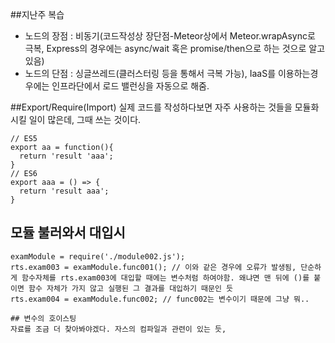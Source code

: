##지난주 복습
- 노드의 장점 : 비동기(코드작성상 장단점-Meteor상에서 Meteor.wrapAsync로 극복, Express의 경우에는 async/wait 혹은 promise/then으로 하는 것으로 알고 있음)
- 노드의 단점 : 싱글쓰레드(클러스터링 등을 통해서 극복 가능), IaaS를 이용하는경우에는 인프라단에서 로드 밸런싱을 자동으로 해줌.

##Export/Require(Import)
실제 코드를 작성하다보면 자주 사용하는 것들을 모듈화시킬 일이 많은데, 그때 쓰는 것이다.
```
// ES5
export aa = function(){
  return 'result 'aaa';
}
// ES6
export aaa = () => {
  return 'result aaa';
}
```

## 모듈 불러와서 대입시
```
examModule = require('./module002.js');
rts.exam003 = examModule.func001(); // 이와 같은 경우에 오류가 발생됨, 단순하게 함수자체를 rts.exam003에 대입할 때에는 변수처럼 하여야함. 왜냐면 맨 뒤에 ()를 붙이면 함수 자체가 가지 않고 실행된 그 결과를 대입하기 때문인 듯
rts.exam004 = examModule.func002; // func002는 변수이기 때문에 그냥 뭐..

## 변수의 호이스팅
자료를 조금 더 찾아봐야겠다. 자스의 컴파일과 관련이 있는 듯, 
